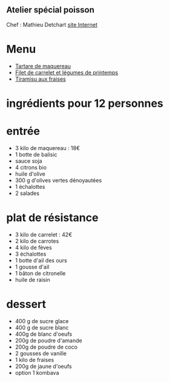## Atelier spécial poisson

Chef : Mathieu Detchart
[site Internet](http://www.detchart.com/)

# Menu

* [Tartare de maquereau](https://akakeronos.github.io/daktary/#akakeronos/recette-gourmandignes/blob/master/atelier-2017-05-12/tartare-maquereau.md)
* [Filet de carrelet et légumes de printemps](https://akakeronos.github.io/daktary/#akakeronos/recette-gourmandignes/blob/master/atelier-2017-05-12/filet-carrelet-legumes-printemps.md)
* [Tiramisu aux fraises](https://akakeronos.github.io/daktary/#akakeronos/recette-gourmandignes/blob/master/atelier-2017-05-12/tiramisu-fraise-revisite.md)

# ingrédients pour 12 personnes

# entrée
* 3 kilo de maquereau : 18€
* 1 botte de balisic
* sauce soja
* 4 citrons bio
* huile d'olive
* 300 g d'olives vertes dénoyautées
* 1 échalottes
* 2 salades

# plat de résistance
* 3 kilo de carrelet : 42€
* 2 kilo de carrotes
* 4 kilo de fèves
* 3 échalottes
* 1 botte d'ail des ours
* 1 gousse d'ail
* 1 bâton de citronelle
* huile de raisin

# dessert
* 400 g de sucre glace
* 400 g de sucre blanc
* 400g de blanc d'oeufs
* 200g de poudre d'amande
* 200g de poudre de coco
* 2 gousses de vanille
* 1 kilo de fraises
* 200g de jaune d'oeufs
* option 1 kombava
